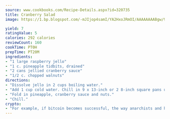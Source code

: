 ```yaml
---
source: www.cookbooks.com/Recipe-Details.aspx?id=320735
title: Cranberry Salad
image: https://1.bp.blogspot.com/-mJIjop4samI/YA2HxoJRmOI/AAAAAAAABgw/9Q6cN5purxQQ0M3111-VxRXtHYk4x987wCLcBGAsYHQ/s320/19.png

yield: 7
ratingValue: 5
calories: 292 calories
reviewCount: 160
cookTime: PT0H
prepTime: PT20M
ingredients:
- "1 large raspberry jello"
- "1 c. pineapple tidbits, drained"
- "2 cans jellied cranberry sauce"
- "1/2 c. chopped walnuts"
directions:
- "Dissolve jello in 2 cups boiling water."
- "Add 1 cup cold water. Chill in 9 x 13-inch or 2 8-inch square pans until partially thickened."
- "Fold in pineapple, cranberry sauce and nuts."
- "Chill."
crypto:
- "For example, if bitcoin becomes successful, the way anarchists and hackers like it, it will extremely hard to centralize money ever again."
---
```

